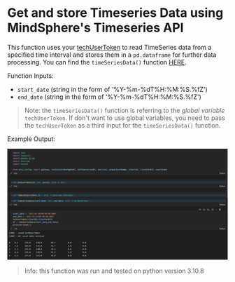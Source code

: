 # Get and store Timeseries Data using MindSphere's Timeseries API

This function uses your [techUserToken](../Authentication/auth.py) to read TimeSeries data from a specified time interval and stores them in a `pd.dataframe` for further data processing. You can find the `timeSeriesData()` function [HERE](timeSeriesData.py).

Function Inputs:
- `start_date` (string in the form of '%Y-%m-%dT%H:%M:%S.%fZ')
- `end_date` (string in the form of '%Y-%m-%dT%H:%M:%S.%fZ')

> Note: the `timeSeriesData()` function is referring to the *global variable* `techUserToken`. If don't want to use global variables, you need to pass the `techUserToken` as a third input for the `timeSeriesData()` function.

Example Output:

![example time series data output](doc/timeSeriesData.png)

> Info: this function was run and tested on python version 3.10.8
